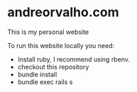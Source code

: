 # andreorvalho.com

This is my personal website

To run this website locally you need:

- Install ruby, I recommend using rbenv.
- checkout this repository
- bundle install
- bundle exec rails s

